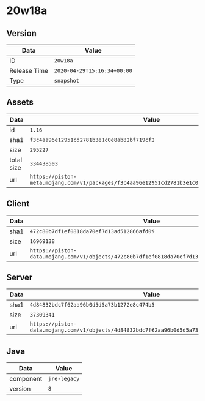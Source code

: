 # 20w18a

## Version

|**Data**        | **Value**                 |
|----------------|-------------------------|
| ID   | ```20w18a```   |
| Release Time   | ```2020-04-29T15:16:34+00:00```   |
| Type   | ```snapshot```   |

## Assets

|**Data**        | **Value**                 |
|----------------|-------------------------|
| id   | ```1.16```   |
| sha1   | ```f3c4aa96e12951cd2781b3e1c0e8ab82bf719cf2```   |
| size   | ```295227```   |
| total size  | ```334438503```  |
| url       | ```https://piston-meta.mojang.com/v1/packages/f3c4aa96e12951cd2781b3e1c0e8ab82bf719cf2/1.16.json``` |

## Client

|**Data**        | **Value**                 |
|----------------|-------------------------|
| sha1   | ```472c80b7df1ef0818da70ef7d13ad512866afd09```   |
| size   | ```16969138```   |
| url       | ```https://piston-data.mojang.com/v1/objects/472c80b7df1ef0818da70ef7d13ad512866afd09/client.jar``` |

## Server

|**Data**        | **Value**                 |
|----------------|-------------------------|
| sha1   | ```4d84832bdc7f62aa96b0d5d5a73b1272e8c474b5```   |
| size   | ```37309341```   |
| url       | ```https://piston-data.mojang.com/v1/objects/4d84832bdc7f62aa96b0d5d5a73b1272e8c474b5/server.jar``` |

## Java

|**Data**        | **Value**                 |
|----------------|-------------------------|
| component   | ```jre-legacy```   |
| version   | ```8```   |